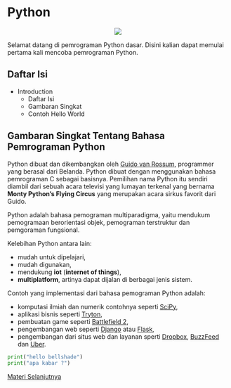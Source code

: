 # Python

<p align="center">
  <img src="https://www.python.org/static/community_logos/python-logo-master-v3-TM.png">
<p>

Selamat datang di pemrograman Python dasar. Disini kalian dapat memulai pertama kali mencoba pemrograman Python.

## Daftar Isi

- Introduction
    - Daftar Isi
    - Gambaran Singkat
    - Contoh Hello World

## Gambaran Singkat Tentang Bahasa Pemrograman Python

Python dibuat dan dikembangkan oleh [Guido van Rossum](https://en.wikipedia.org/wiki/Guido_van_Rossum), programmer yang berasal dari Belanda. Python dibuat dengan menggunakan bahasa pemrograman C sebagai basisnya. Pemilihan nama Python itu sendiri diambil dari sebuah acara televisi yang lumayan terkenal yang bernama __Monty Python’s Flying Circus__ yang merupakan acara sirkus favorit dari Guido.

Python adalah bahasa pemograman multiparadigma, yaitu mendukum pemogramaan berorientasi objek, pemograman terstruktur dan pemgoraman fungsional.

Kelebihan Python antara lain:
- mudah untuk dipelajari,
- mudah digunakan,
- mendukung __iot__ (__internet of things__),
- __multiplatform__, artinya dapat dijalan di berbagai jenis sistem.

Contoh yang implementasi dari bahasa pemograman Python adalah:
- komputasi ilmiah dan numerik contohnya seperti [SciPy](https://scipy.org/),
- aplikasi bisnis seperti [Tryton](https://www.tryton.org/),
- pembuatan game seperti [Battlefield 2](https://en.wikipedia.org/wiki/Battlefield_2),
- pengembangan web seperti [Django](https://www.djangoproject.com) atau [Flask](https://flask.palletsprojects.com),
- pengembangan dari situs web dan layanan sperti [Dropbox](https://www.dropbox.com), [BuzzFeed](https://www.buzzfeed.com) dan [Uber](https://www.uber.com).

```python
print("hello bellshade")
print("apa kabar ?")
```

[Materi Selanjutnya](../02_tipe_data)